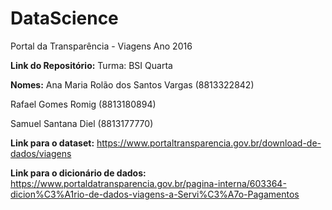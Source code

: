 # DataScience
Portal da Transparência - Viagens Ano 2016

**Link do Repositório:**
Turma: BSI Quarta

**Nomes:** 
Ana Maria Rolão dos Santos Vargas (8813322842)   

Rafael Gomes Romig (8813180894)   

Samuel Santana Diel (8813177770)   


**Link para o dataset:** https://www.portaltransparencia.gov.br/download-de-dados/viagens   

**Link para o dicionário de dados:** https://www.portaldatransparencia.gov.br/pagina-interna/603364-dicion%C3%A1rio-de-dados-viagens-a-Servi%C3%A7o-Pagamentos
